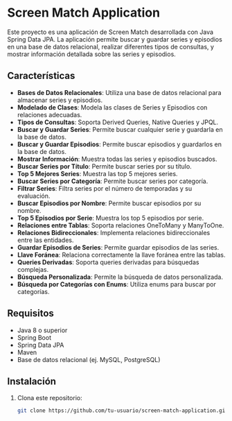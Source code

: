 # Screen Match Application

Este proyecto es una aplicación de Screen Match desarrollada con Java Spring Data JPA. La aplicación permite buscar y guardar series y episodios en una base de datos relacional, realizar diferentes tipos de consultas, y mostrar información detallada sobre las series y episodios.

## Características

- **Bases de Datos Relacionales**: Utiliza una base de datos relacional para almacenar series y episodios.
- **Modelado de Clases**: Modela las clases de Series y Episodios con relaciones adecuadas.
- **Tipos de Consultas**: Soporta Derived Queries, Native Queries y JPQL.
- **Buscar y Guardar Series**: Permite buscar cualquier serie y guardarla en la base de datos.
- **Buscar y Guardar Episodios**: Permite buscar episodios y guardarlos en la base de datos.
- **Mostrar Información**: Muestra todas las series y episodios buscados.
- **Buscar Series por Título**: Permite buscar series por su título.
- **Top 5 Mejores Series**: Muestra las top 5 mejores series.
- **Buscar Series por Categoría**: Permite buscar series por categoría.
- **Filtrar Series**: Filtra series por el número de temporadas y su evaluación.
- **Buscar Episodios por Nombre**: Permite buscar episodios por su nombre.
- **Top 5 Episodios por Serie**: Muestra los top 5 episodios por serie.
- **Relaciones entre Tablas**: Soporta relaciones OneToMany y ManyToOne.
- **Relaciones Bidireccionales**: Implementa relaciones bidireccionales entre las entidades.
- **Guardar Episodios de Series**: Permite guardar episodios de las series.
- **Llave Foránea**: Relaciona correctamente la llave foránea entre las tablas.
- **Queries Derivadas**: Soporta queries derivadas para búsquedas complejas.
- **Búsqueda Personalizada**: Permite la búsqueda de datos personalizada.
- **Búsqueda por Categorías con Enums**: Utiliza enums para buscar por categorías.

## Requisitos

- Java 8 o superior
- Spring Boot
- Spring Data JPA
- Maven
- Base de datos relacional (ej. MySQL, PostgreSQL)

## Instalación

1. Clona este repositorio:
   ```sh
   git clone https://github.com/tu-usuario/screen-match-application.git

